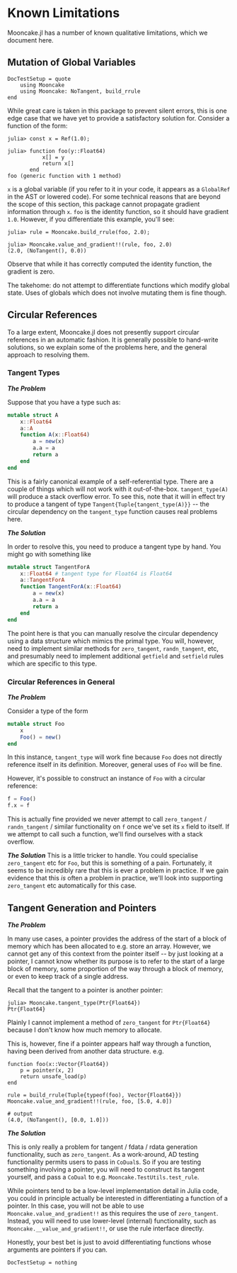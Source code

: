 # Known Limitations

Mooncake.jl has a number of known qualitative limitations, which we document here.

## Mutation of Global Variables

```@meta
DocTestSetup = quote
    using Mooncake
    using Mooncake: NoTangent, build_rrule
end
```

While great care is taken in this package to prevent silent errors, this is one edge case that we have yet to provide a satisfactory solution for.
Consider a function of the form:
```jldoctest bad_globalref
julia> const x = Ref(1.0);

julia> function foo(y::Float64)
           x[] = y
           return x[]
       end
foo (generic function with 1 method)
```
`x` is a global variable (if you refer to it in your code, it appears as a `GlobalRef` in the AST or lowered code).
For some technical reasons that are beyond the scope of this section, this package cannot propagate gradient information through `x`.
`foo` is the identity function, so it should have gradient `1.0`.
However, if you differentiate this example, you'll see:
```jldoctest bad_globalref
julia> rule = Mooncake.build_rrule(foo, 2.0);

julia> Mooncake.value_and_gradient!!(rule, foo, 2.0)
(2.0, (NoTangent(), 0.0))
```
Observe that while it has correctly computed the identity function, the gradient is zero.

The takehome: do not attempt to differentiate functions which modify global state. Uses of globals which does not involve mutating them is fine though.

## Circular References

To a large extent, Mooncake.jl does not presently support circular references in an automatic fashion.
It is generally possible to hand-write solutions, so we explain some of the problems here, and the general approach to resolving them.

### Tangent Types

_**The Problem**_

Suppose that you have a type such as:
```julia
mutable struct A
    x::Float64
    a::A
    function A(x::Float64)
        a = new(x)
        a.a = a
        return a
    end
end
```

This is a fairly canonical example of a self-referential type.
There are a couple of things which will not work with it out-of-the-box.
`tangent_type(A)` will produce a stack overflow error.
To see this, note that it will in effect try to produce a tangent of type `Tangent{Tuple{tangent_type(A)}}` -- the circular dependency on the `tangent_type` function causes real problems here.

_**The Solution**_

In order to resolve this, you need to produce a tangent type by hand.
You might go with something like
```julia
mutable struct TangentForA
    x::Float64 # tangent type for Float64 is Float64
    a::TangentForA
    function TangentForA(x::Float64)
        a = new(x)
        a.a = a
        return a
    end
end
```
The point here is that you can manually resolve the circular dependency using a data structure which mimics the primal type.
You will, however, need to implement similar methods for `zero_tangent`, `randn_tangent`, etc, and presumably need to implement additional `getfield` and `setfield` rules which are specific to this type.

### Circular References in General

_**The Problem**_

Consider a type of the form
```julia
mutable struct Foo
    x
    Foo() = new()
end
```
In this instance, `tangent_type` will work fine because `Foo` does not directly reference itself in its definition.
Moreover, general uses of `Foo` will be fine.

However, it's possible to construct an instance of `Foo` with a circular reference:
```julia
f = Foo()
f.x = f
```
This is actually fine provided we never attempt to call `zero_tangent` / `randn_tangent` / similar functionality on `f` once we've set its `x` field to itself.
If we attempt to call such a function, we'll find ourselves with a stack overflow.

_**The Solution**_
This is a little tricker to handle.
You could specialise `zero_tangent` etc for `Foo`, but this is something of a pain.
Fortunately, it seems to be incredibly rare that this is ever a problem in practice.
If we gain evidence that this _is_ often a problem in practice, we'll look into supporting `zero_tangent` etc automatically for this case.


## Tangent Generation and Pointers

_**The Problem**_


In many use cases, a pointer provides the address of the start of a block of memory which has been allocated to e.g. store an array.
However, we cannot get any of this context from the pointer itself -- by just looking at a pointer, I cannot know whether its purpose is to refer to the start of a large block of memory, some proportion of the way through a block of memory, or even to keep track of a single address.

Recall that the tangent to a pointer is another pointer:
```jldoctest
julia> Mooncake.tangent_type(Ptr{Float64})
Ptr{Float64}
```
Plainly I cannot implement a method of `zero_tangent` for `Ptr{Float64}` because I don't know how much memory to allocate.

This is, however, fine if a pointer appears half way through a function, having been derived from another data structure. e.g.
```jldoctest
function foo(x::Vector{Float64})
    p = pointer(x, 2)
    return unsafe_load(p)
end

rule = build_rrule(Tuple{typeof(foo), Vector{Float64}})
Mooncake.value_and_gradient!!(rule, foo, [5.0, 4.0])

# output
(4.0, (NoTangent(), [0.0, 1.0]))
```

_**The Solution**_

This is only really a problem for tangent / fdata / rdata generation functionality, such as `zero_tangent`.
As a work-around, AD testing functionality permits users to pass in `CoDual`s.
So if you are testing something involving a pointer, you will need to construct its tangent yourself, and pass a `CoDual` to e.g. `Mooncake.TestUtils.test_rule`.

While pointers tend to be a low-level implementation detail in Julia code, you could in principle actually be interested in differentiating a function of a pointer.
In this case, you will not be able to use `Mooncake.value_and_gradient!!` as this requires the use of `zero_tangent`.
Instead, you will need to use lower-level (internal) functionality, such as `Mooncake.__value_and_gradient!!`, or use the rule interface directly.

Honestly, your best bet is just to avoid differentiating functions whose arguments are pointers if you can.

```@meta
DocTestSetup = nothing
```
